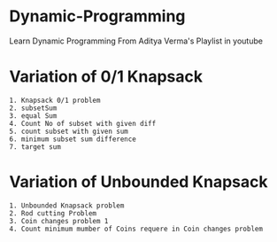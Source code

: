 # Dynamic-Programming
Learn Dynamic Programming From Aditya Verma's Playlist in youtube


# Variation of 0/1 Knapsack
    1. Knapsack 0/1 problem
    2. subsetSum
    3. equal Sum 
    4. Count No of subset with given diff
    5. count subset with given sum
    6. minimum subset sum difference
    7. target sum

# Variation of Unbounded Knapsack
    1. Unbounded Knapsack problem
    2. Rod cutting Problem
    3. Coin changes problem 1
    4. Count minimum mumber of Coins requere in Coin changes problem